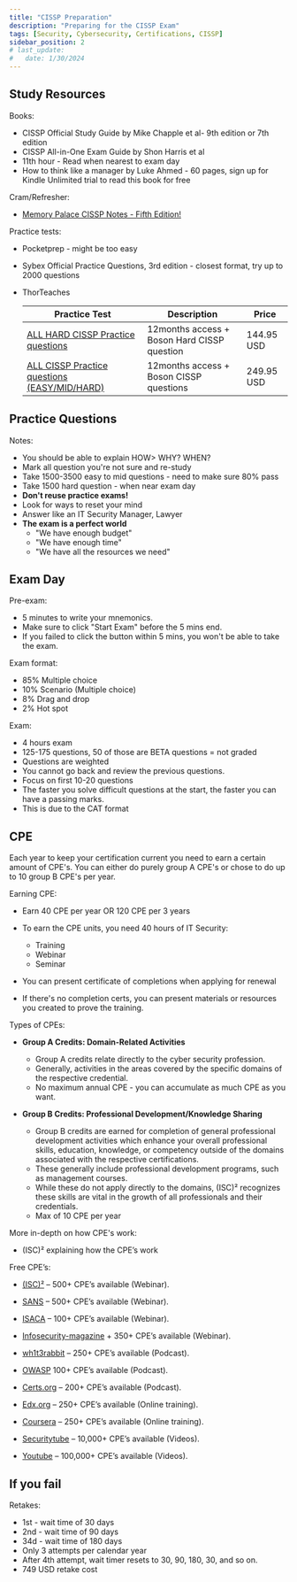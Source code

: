 ```yaml
---
title: "CISSP Preparation"
description: "Preparing for the CISSP Exam"
tags: [Security, Cybersecurity, Certifications, CISSP]
sidebar_position: 2
# last_update:
#   date: 1/30/2024
---
```


## Study Resources 

Books: 

- CISSP Official Study Guide by Mike Chapple et al- 9th edition or 7th edition
- CISSP All-in-One Exam Guide by Shon Harris et al
- 11th hour - Read when nearest to exam day
- How to think like a manager by Luke Ahmed - 60 pages, sign up for Kindle Unlimited trial to read this book for free

Cram/Refresher: 

- [Memory Palace CISSP Notes - Fifth Edition!](https://www.studynotesandtheory.com/single-post/memory-palace-cissp-notes)

Practice tests:

- Pocketprep - might be too easy
- Sybex Official Practice Questions, 3rd edition - closest format, try up to 2000 questions
- ThorTeaches 

    | Practice Test                                                                                 | Description                                   | Price         |
    |-----------------------------------------------------------------------------------------------|-----------------------------------------------|---------------|
    | [ALL HARD CISSP Practice questions](https://cart.thorteaches.com/cissp-questions-hard/)       | 12months access  + Boson Hard CISSP question  | 144.95 USD    |
    | [ALL CISSP Practice questions (EASY/MID/HARD)](https://cart.thorteaches.com/cissp-questions/) | 12months access  + Boson CISSP questions      | 249.95 USD    |

## Practice Questions 

Notes:

- You should be able to explain HOW> WHY? WHEN?
- Mark all question you're not sure and re-study 
- Take 1500-3500 easy to mid questions - need to make sure 80% pass 
- Take 1500 hard question - when near exam day 
- **Don't reuse practice exams!**
- Look for ways to reset your mind
- Answer like an IT Security Manager, Lawyer 
- **The exam is a perfect world**
    - "We have enough budget"
    - "We have enough time"
    - "We have all the resources we need" 

## Exam Day 

Pre-exam:

- 5 minutes to write your mnemonics.
- Make sure to click "Start Exam" before the 5 mins end. 
- If you failed to click the button within 5 mins, you won't be able to take the exam.


Exam format: 

- 85% Multiple choice
- 10% Scenario (Multiple choice)
- 8% Drag and drop 
- 2% Hot spot


Exam:

- 4 hours exam
- 125-175 questions, 50 of those are BETA questions = not graded
- Questions are weighted
- You cannot go back and review the previous questions.
- Focus on first 10-20 questions
- The faster you solve difficult questions at the start, the faster you can have a passing marks.
- This is due to the CAT format

## CPE 

Each year to keep your certification current you need to earn a certain amount of CPE's. You can either do purely group A CPE's or chose to do up to 10 group B CPE's per year.

Earning CPE: 
 
- Earn 40 CPE per year OR 120 CPE per 3 years 
- To earn the CPE units, you need 40 hours of IT Security:

    - Training 
    - Webinar 
    - Seminar 

- You can present certificate of completions when applying for renewal
- If there's no completion certs, you can present materials or resources you created to prove the training.

Types of CPEs:

- **Group A Credits: Domain-Related Activities**

    - Group A credits relate directly to the cyber security profession. 
    - Generally, activities in the areas covered by the specific domains of the respective credential.
    - No maximum annual CPE  - you can accumulate as much CPE as you want.

- **Group B Credits: Professional Development/Knowledge Sharing**

    - Group B credits are earned for completion of general professional development activities which enhance your overall professional skills, education, knowledge, or competency outside of the domains associated with the respective certifications. 
    - These generally include professional development programs, such as management courses. 
    - While these do not apply directly to the domains, (ISC)² recognizes these skills are vital in the growth of all professionals and their credentials.
    - Max of 10 CPE per year

More in-depth on how CPE's work:

- (ISC)² explaining how the CPE’s work

Free CPE’s:

- [(ISC)²](https://www.isc2.org/News-and-Events/Webinars) – 500+ CPE’s available (Webinar).

- [SANS](https://www.sans.org/webcasts/archive/2017) – 500+ CPE’s available (Webinar).

- [ISACA](http://www.isaca.org/Education/Online-Learning/Pages/webinars.aspx) – 100+ CPE’s available (Webinar).

- [Infosecurity-magazine](https://www.infosecurity-magazine.com/webinars/) + 350+ CPE’s available (Webinar).

- [wh1t3rabbit](http://podcast.wh1t3rabbit.net/)  – 250+ CPE’s available (Podcast).

- [OWASP](https://www.owasp.org/index.php/OWASP_Podcast) 100+ CPE’s available (Podcast).

- [Certs.org](http://www.cert.org/podcasts/index.cfm) – 200+ CPE’s available (Podcast).

- [Edx.org](https://www.edx.org/course?search_query=cybersecurity) – 250+ CPE’s available (Online training).

- [Coursera](https://www.edx.org/course?search_query=cybersecurity) – 250+ CPE’s available (Online training).

- [Securitytube](https://www.edx.org/course?search_query=cybersecurity) – 10,000+ CPE’s available (Videos).

- [Youtube](https://www.youtube.com/results?search_query=cybersecurity) – 100,000+ CPE’s available (Videos).


## If you fail 

Retakes:

- 1st - wait time of 30 days
- 2nd - wait time of 90 days
- 34d - wait time of 180 days
- Only 3 attempts per calendar year 
- After 4th attempt, wait timer resets to 30, 90, 180, 30, and so on.
- 749 USD retake cost 





